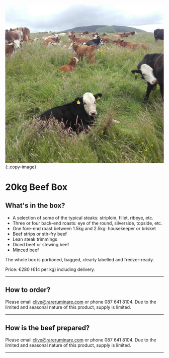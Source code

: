 
![cover-image]
{:.copy-image}

# 20kg Beef Box

## What's in the box?

* A selection of some of the typical steaks: striploin, fillet, ribeye, etc.
* Three or four back-end roasts: eye of the round, silverside, topside, etc.
* One fore-end roast between 1.5kg and 2.5kg: housekeeper or brisket
* Beef strips or stir-fry beef
* Lean steak trimmings
* Diced beef or stewing beef
* Minced beef

The whole box is portioned, bagged, clearly labelled and freezer-ready.

Price: €280 (€14 per kg) including delivery.

------------------------

## How to order?

Please email clive@rareruminare.com or phone 087 641 8104. Due to the limited and seasonal nature of this product, supply is limited.

------------------------

## How is the beef prepared?

Please email clive@rareruminare.com or phone 087 641 8104. Due to the limited and seasonal nature of this product, supply is limited.

----------------------

[cover-image]: /images/cowmeeting-square.jpeg
